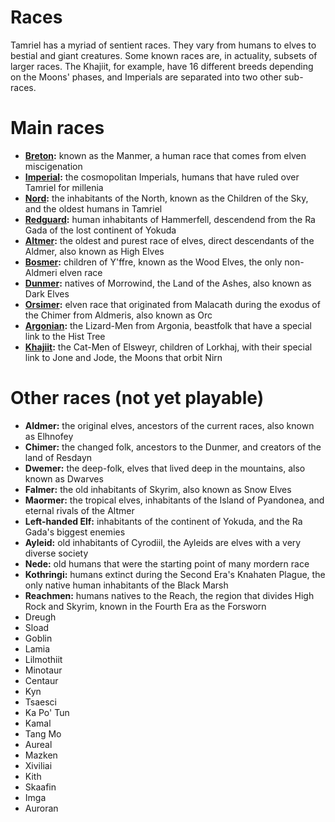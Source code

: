 # Races
Tamriel has a myriad of sentient races. They vary from humans to elves to bestial and giant creatures. Some known races are, in actuality, subsets of larger races. The Khajiit, for example, have 16 different breeds depending on the Moons' phases, and Imperials are separated into two other sub-races.

# Main races
- **[Breton](/races/main/breton):** known as the Manmer, a human race that comes from elven miscigenation
- **[Imperial](/races/main/imperial):** the cosmopolitan Imperials, humans that have ruled over Tamriel for millenia
- **[Nord](/races/main/nord):** the inhabitants of the North, known as the Children of the Sky, and the oldest humans in Tamriel
- **[Redguard](/races/main/redguard):** human inhabitants of Hammerfell, descendend from the Ra Gada of the lost continent of Yokuda
- **[Altmer](/races/main/altmer):** the oldest and purest race of elves, direct descendants of the Aldmer, also known as High Elves
- **[Bosmer](/races/main/bosmer):** children of Y'ffre, known as the Wood Elves, the only non-Aldmeri elven race
- **[Dunmer](/races/main/dunmer):** natives of Morrowind, the Land of the Ashes, also known as Dark Elves
- **[Orsimer](/races/main/orsimer):** elven race that originated from Malacath during the exodus of the Chimer from Aldmeris, also known as Orc
- **[Argonian](/races/main/argonian):** the Lizard-Men from Argonia, beastfolk that have a special link to the Hist Tree
- **[Khajiit](/races/main/khajiit):** the Cat-Men of Elsweyr, children of Lorkhaj, with their special link to Jone and Jode, the Moons that orbit Nirn

# Other races (not yet playable)
- **Aldmer:** the original elves, ancestors of the current races, also known as Elhnofey
- **Chimer:** the changed folk, ancestors to the Dunmer, and creators of the land of Resdayn
- **Dwemer:** the deep-folk, elves that lived deep in the mountains, also known as Dwarves
- **Falmer:** the old inhabitants of Skyrim, also known as Snow Elves
- **Maormer:** the tropical elves, inhabitants of the Island of Pyandonea, and eternal rivals of the Altmer
- **Left-handed Elf:** inhabitants of the continent of Yokuda, and the Ra Gada's biggest enemies
- **Ayleid:** old inhabitants of Cyrodiil, the Ayleids are elves with a very diverse society
- **Nede:** old humans that were the starting point of many mordern race
- **Kothringi:** humans extinct during the Second Era's Knahaten Plague, the only native human inhabitants of the Black Marsh
- **Reachmen:** humans natives to the Reach, the region that divides High Rock and Skyrim, known in the Fourth Era as the Forsworn
- Dreugh
- Sload
- Goblin
- Lamia
- Lilmothiit
- Minotaur
- Centaur
- Kyn
- Tsaesci
- Ka Po' Tun
- Kamal
- Tang Mo
- Aureal
- Mazken
- Xiviliai
- Kith
- Skaafin
- Imga
- Auroran
